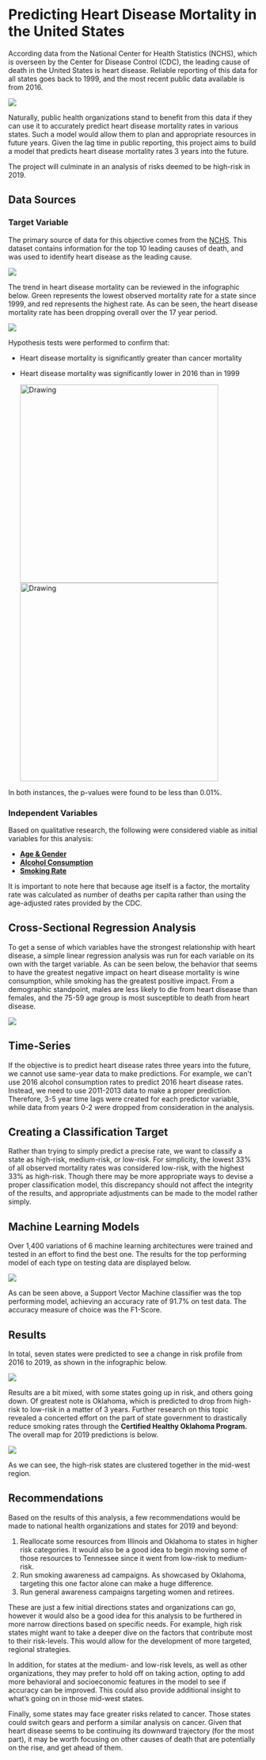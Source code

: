 # Predicting Heart Disease Mortality in the United States
According data from the National Center for Health Statistics (NCHS), which is overseen by the Center for Disease Control (CDC), the leading cause of death in the United States is heart disease. Reliable reporting of this data for all states goes back to 1999, and the most recent public data available is from 2016.

<img src='/images/CDC-logo-nchs.gif'>

Naturally, public health organizations stand to benefit from this data if they can use it to accurately predict heart disease mortality rates in various states. Such a model would allow them to plan and appropriate resources in future years. Given the lag time in public reporting, this project aims to build a model that predicts heart disease mortality rates 3 years into the future. 

The project will culminate in an analysis of risks deemed to be high-risk in 2019.

## Data Sources
### Target Variable
The primary source of data for this objective comes from the [NCHS](https://data.cdc.gov/NCHS/NCHS-Leading-Causes-of-Death-United-States/bi63-dtpu). This dataset contains information for the top 10 leading causes of death, and was used to identify heart disease as the leading cause.

<img src='/images/leading_causes.png'>

The trend in heart disease mortality can be reviewed in the infographic below. Green represents the lowest observed mortality rate for a state since 1999, and red represents the highest rate. As can be seen, the heart disease mortality rate has been dropping overall over the 17 year period.

<img src='/images/HD_Trend.gif'>

Hypothesis tests were performed to confirm that:

- Heart disease mortality is significantly greater than cancer mortality
- Heart disease mortality was significantly lower in 2016 than in 1999

    <tr>
    <td> <img src='/images/hd_vs_cancer.png' alt="Drawing" style="width: 400px;"/> </td>
    <td> <img src='/images/hd_1999_vs_2016.png' alt="Drawing" style="width: 400px;"/> </td>
    </tr>

In both instances, the p-values were found to be less than 0.01%.

### Independent Variables
Based on qualitative research, the following were considered viable as initial variables for this analysis:

- **[Age & Gender](https://wonder.cdc.gov/Bridged-Race-v2017.HTML)**
- **[Alcohol Consumption](https://pubs.niaaa.nih.gov/publications/surveillance110/tab4-1_16.htm)**
- **[Smoking Rate](https://www.americashealthrankings.org/explore/annual/measure/Smoking/state/ALL)**

It is important to note here that because age itself is a factor, the mortality rate was calculated as number of deaths per capita rather than using the age-adjusted rates provided by the CDC.

## Cross-Sectional Regression Analysis
To get a sense of which variables have the strongest relationship with heart disease, a simple linear regression analysis was run for each variable on its own with the target variable. As can be seen below, the behavior that seems to have the greatest negative impact on heart disease mortality is wine consumption, while smoking has the greatest positive impact. From a demographic standpoint, males are less likely to die from heart disease than females, and the 75-59 age group is most susceptible to death from heart disease.

<img src='/images/leading_factors.png'>

## Time-Series
If the objective is to predict heart disease rates three years into the future, we cannot use same-year data to make predictions. For example, we can't use 2016 alcohol consumption rates to predict 2016 heart disease rates. Instead, we need to use 2011-2013 data to make a proper prediction. Therefore, 3-5 year time lags were created for each predictor variable, while data from years 0-2 were dropped from consideration in the analysis.

## Creating a Classification Target
Rather than trying to simply predict a precise rate, we want to classify a state as high-risk, medium-risk, or low-risk. For simplicity, the lowest 33% of all observed mortality rates was considered low-risk, with the highest 33% as high-risk. Though there may be more appropriate ways to devise a proper classification model, this discrepancy should not affect the integrity of the results, and appropriate adjustments can be made to the model rather simply.

## Machine Learning Models
Over 1,400 variations of 6 machine learning architectures were trained and tested in an effort to find the best one. The results for the top performing model of each type on testing data are displayed below.

<img src='/images/top_models.png'>

As can be seen above, a Support Vector Machine classifier was the top performing model, achieving an accuracy rate of 91.7% on test data. The accuracy measure of choice was the F1-Score.

## Results
In total, seven states were predicted to see a change in risk profile from 2016 to 2019, as shown in the infographic below.

<img src='/images/risk_delta.gif'>

Results are a bit mixed, with some states going up in risk, and others going down. Of greatest note is Oklahoma, which is predicted to drop from high-risk to low-risk in a matter of 3 years. Further research on this topic revealed a concerted effort on the part of state government to drastically reduce smoking rates through the **Certified Healthy Oklahoma Program.** The overall map for 2019 predictions is below.

<img src='/images/2019_map.png'>

As we can see, the high-risk states are clustered together in the mid-west region.

## Recommendations
Based on the results of this analysis, a few recommendations would be made to national health organizations and states for 2019 and beyond:

1. Reallocate some resources from Illinois and Oklahoma to states in higher risk categories. It would also be a good idea to begin moving some of those resources to Tennessee since it went from low-risk to medium-risk.
2. Run smoking awareness ad campaigns. As showcased by Oklahoma, targeting this one factor alone can make a huge difference.
3. Run general awareness campaigns targeting women and retirees.

These are just a few initial directions states and organizations can go, however it would also be a good idea for this analysis to be furthered in more narrow directions based on specific needs. For example, high risk states might want to take a deeper dive on the factors that contribute most to their risk-levels. This would allow for the development of more targeted, regional strategies. 

In addition, for states at the medium- and low-risk levels, as well as other organizations, they may prefer to hold off on taking action, opting to add more behavioral and socioeconomic features in the model to see if accuracy can be improved. This could also provide additional insight to what’s going on in those mid-west states. 

Finally, some states may face greater risks related to cancer. Those states could switch gears and perform a similar analysis on cancer. Given that heart disease seems to be continuing its downward trajectory (for the most part), it may be worth focusing on other causes of death that are potentially on the rise, and get ahead of them.